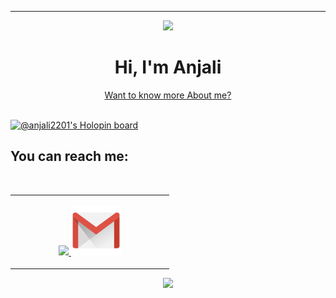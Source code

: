 <hr>

<div id="header" align="center">
  <img src="https://media.giphy.com/media/VdoIFLsMIlwzfKD520/giphy.gif" width="100"/>
 
  <h1>Hi, I'm Anjali</h1>
  <a href="https://anjali2201.github.io/portfolio-web/" >Want to know more About me?</a>
   
</div>
<br>

[![@anjali2201's Holopin board](https://holopin.io/api/user/board?user=anjali2201)](https://holopin.io/@anjali2201)


<!-- <div align="center">
<!--[![GitHub Streak](http://github-readme-streak-stats.herokuapp.com?user=Anjali2201&theme=highcontrast&hide_border=true&date_format=M%20j%5B%2C%20Y%5D)](https://git.io/streak-stats)

<!-- [![My GitHub Language Stats](https://github-readme-stats.vercel.app/api/top-langs/?username=Anjali2201&langs_count=5&theme=tokyonight)]()
</div> --> 






## You can reach me:
<!-- <td align="center"  width="140" height="112.43">
  <a href="https://www.linkedin.com/in/anjallliii/">
    <img src="https://img.shields.io/badge/anjali2201-blue?style=for-the-badge&logo=linkedin&logoColor=white" alt="LinkedIn Badge"/>
  </a>
  <a href="https://www.instagram.com/_anjallliii_/">
    <img src="https://img.shields.io/badge/_anjallliii_-red?style=for-the-badge&logo=instagram&logoColor=white" alt="Instagram Badge"/>
  </a>
  <a href="mailto:anjalikushwaha031@gmail.com">
    <img src="https://img.shields.io/badge/GMail-blue?style=for-the-badge&logo=gmail&logoColor=white" alt="Gmail Badge"/>
  </a> -->

<br>
<table align= "center">
  <td align="center"  width="240" height="112.43">
  <a href="https://www.linkedin.com/in/anjallliii/"><img src="https://cdn2.iconfinder.com/data/icons/social-media-2285/512/1_Linkedin_unofficial_colored_svg-128.png" width="80">
  
 <a href="mailto:anjalikushwaha031@gmail.com">
    <img src="gmail.png" alt="Gmail Badge" width="80"></a>
</td>
</table>



  <!-- ##  Skills:
  <hr>
<table align= "center"><tr>
<td align="center" width="140" height="112.43">
<img height = "50px" src="https://github.com/yurijserrano/Github-Profile-Readme-Logos/blob/master/others/html.svg"></img></td>

<td align="center" width="140" height="112.43">
<img height = "50px" src="https://github.com/yurijserrano/Github-Profile-Readme-Logos/blob/master/others/css.svg" /></td> 

<!-- <td align="center" width="140" height="112.43">
<img height = "50px" src="https://github.com/yurijserrano/Github-Profile-Readme-Logos/blob/master/programming%20languages/javascript.svg" /></td> -->

<!-- <td align="center" width="140" height="112.43">
<img height = "50px" src="https://github.com/yurijserrano/Github-Profile-Readme-Logos/blob/master/frameworks/react.svg" /></td>

<td align="center" width="140" height="112.43">
<img height = "50px" src="https://github.com/yurijserrano/Github-Profile-Readme-Logos/blob/master/text%20editors/vscode.svg" /></td>

<td align="center" width="140" height="112.43">
<img height = "50px" src="https://github.com/yurijserrano/Github-Profile-Readme-Logos/blob/master/cloud/github.svg" /></td>

<td align="center" width="140" height="112.43">
<img height = "50px" src="https://github.com/yurijserrano/Github-Profile-Readme-Logos/blob/master/others/git.svg"></img></td> -->

<!-- <td align="center" width="140" height="112.43">
<img height = "50px" src="https://github.com/yurijserrano/Github-Profile-Readme-Logos/blob/master/programming%20languages/c.svg" /></td> -->

<!-- <td align="center" width="140" height="112.43">
<img height = "50px" src="https://github.com/yurijserrano/Github-Profile-Readme-Logos/blob/master/programming%20languages/java.svg" /></td>

<td align="center" width="140" height="112.43">
<img height = "50px" src="https://github.com/yurijserrano/Github-Profile-Readme-Logos/blob/master/programming%20languages/python.svg" /></td>

</tr></table> --> 
<p align="center">
   
  <img height="137px" src="https://github-readme-stats.vercel.app/api?username=Anjali2201&hide_border=true&hide_title=true&include_all_commits=true&count_private=true&show_icons=true&title_color=7A7ADB&icon_color=2234AE&text_color=D3D3D3&bg_color=0,000000,130F40"/>
</p>

 <!-- <p align="center">
  <img src="https://media3.giphy.com/media/ln7z2eWriiQAllfVcn/200w.webp" width="100">
  <img src="https://i.giphy.com/media/eNAsjO55tPbgaor7ma/200w.webp" width="100">
  <img src="https://i.giphy.com/media/IdyAQJVN2kVPNUrojM/200.webp" width="100">
</p> -->


